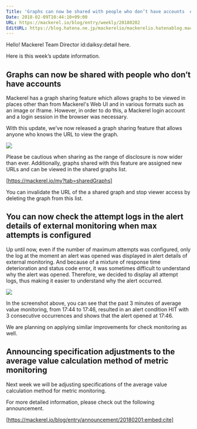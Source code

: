```yaml
---
Title: 'Graphs can now be shared with people who don’t have accounts  etc. '
Date: 2018-02-09T10:44:10+09:00
URL: https://mackerel.io/blog/entry/weekly/20180202
EditURL: https://blog.hatena.ne.jp/mackerelio/mackerelio.hatenablog.mackerel.io/atom/entry/17391345971614726896
---
```


Hello! Mackerel Team Director id:daiksy:detail here. 

Here is this week’s update information.

## Graphs can now be shared with people who don’t have accounts

Mackerel has a graph sharing feature which allows graphs to be viewed in places other than from Mackerel's Web UI and in various formats such as an image or iframe. However, in order to do this, a Mackerel login account and a login session in the browser was necessary.

With this update, we’ve now released a graph sharing feature that allows anyone who knows the URL to view the graph.

![](https://cdn-ak.f.st-hatena.com/images/fotolife/a/andyyk/20180205/20180205150935.png)

Please be cautious when sharing as the range of disclosure is now wider than ever. Additionally, graphs shared with this feature are assigned new URLs and can be viewed in the shared graphs list.

[https://mackerel.io/my?tab=sharedGraphs]

You can invalidate the URL of the a shared graph and stop viewer access by deleting the graph from this list. 

## You can now check the attempt logs in the alert details of external monitoring when max attempts is configured

Up until now, even if the number of maximum attempts was configured, only the log at the moment an alert was opened was displayed in alert details of external monitoring. And because of a mixture of response time deterioration and status code error, it was sometimes difficult to understand why the alert was opened. Therefore, we decided to display all attempt logs, thus making it easier to understand why the alert occurred.

![](https://cdn-ak.f.st-hatena.com/images/fotolife/a/andyyk/20180205/20180205150931.png)

In the screenshot above, you can see that the past 3 minutes of average value monitoring, from 17:44 to 17:46, resulted in an alert condition HIT with 3 consecutive occurrences and shows that the alert opened at 17:46.

We are planning on applying similar improvements for check monitoring as well.

## Announcing specification adjustments to the average value calculation method of metric monitoring

Next week we will be adjusting specifications of the average value calculation method for metric monitoring. 

For more detailed information, please check out the following announcement.

[https://mackerel.io/blog/entry/announcement/20180201:embed:cite]
